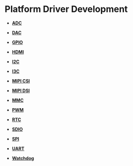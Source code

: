 # Platform Driver Development<a name="EN-US_TOPIC_0000001160769576"></a>

-   **[ADC](driver-platform-adc-develop.md)**  

-   **[DAC](driver-platform-dac-develop.md)**  

-   **[GPIO](driver-platform-gpio-develop.md)**  

-   **[HDMI](driver-platform-hdmi-develop.md)**

-   **[I2C](driver-platform-i2c-develop.md)**  

-   **[I3C](driver-platform-i3c-develop.md)**  

-   **[MIPI CSI](driver-platform-mipicsi-develop.md)**  

-   **[MIPI DSI](driver-platform-mipidsi-develop.md)**  

-   **[MMC](driver-platform-mmc-develop.md)**  

-   **[PWM](driver-platform-pwm-develop.md)**  

-   **[RTC](driver-platform-rtc-develop.md)**  

-   **[SDIO](driver-platform-sdio-develop.md)**  

-   **[SPI](driver-platform-spi-develop.md)**  

-   **[UART](driver-platform-uart-develop.md)**  

-   **[Watchdog](driver-platform-watchdog-develop.md)**  


